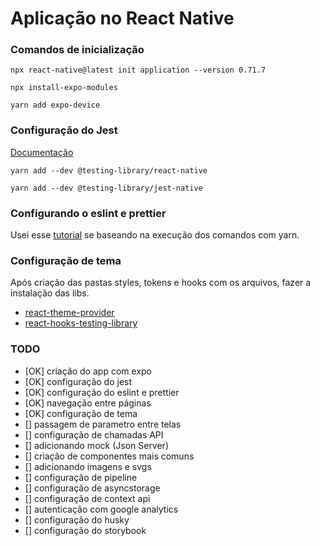 # Aplicação no React Native

### Comandos de inicialização

```
npx react-native@latest init application --version 0.71.7

npx install-expo-modules

yarn add expo-device
```

### Configuração do Jest

[Documentação](https://callstack.github.io/react-native-testing-library/docs/getting-started)

```
yarn add --dev @testing-library/react-native

yarn add --dev @testing-library/jest-native
```

### Configurando o eslint e prettier

Usei esse [tutorial](https://github.com/devfraga/react-native-eslint-prettier) se baseando na execução dos comandos com yarn.

### Configuração de tema

Após criação das pastas styles, tokens e hooks com os arquivos, fazer a instalação das libs.

- [react-theme-provider](https://github.com/callstack/react-theme-provider)
- [react-hooks-testing-library](https://github.com/testing-library/react-hooks-testing-library#installation)

### TODO

- [OK] criação do app com expo
- [OK] configuração do jest
- [OK] configuração do eslint e prettier
- [OK] navegação entre páginas
- [OK] configuração de tema
- [] passagem de parametro entre telas
- [] configuração de chamadas API
- [] adicionando mock (Json Server)
- [] criação de componentes mais comuns
- [] adicionando imagens e svgs
- [] configuração de pipeline
- [] configuração de asyncstorage
- [] configuração de context api
- [] autenticação com google analytics
- [] configuração do husky
- [] configuração do storybook
